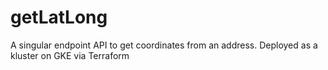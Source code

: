 # getLatLong

A singular endpoint API to get coordinates from an address. Deployed as a kluster on GKE via Terraform
